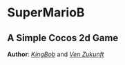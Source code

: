 # SuperMarioB
## A Simple Cocos 2d Game
 **Author**: *[KingBob](https://github.com/Klngbob)* and *[Ven Zukunft](https://github.com/PlusOrMinus)*
